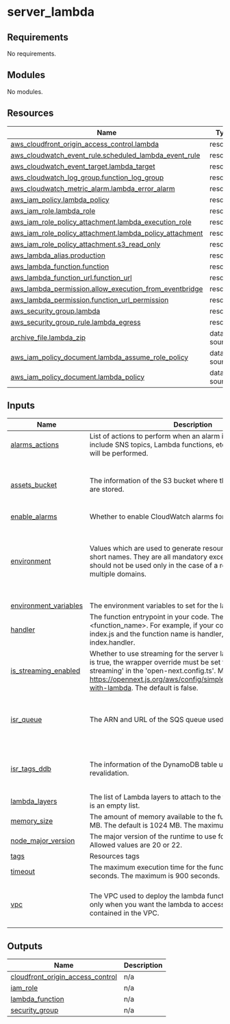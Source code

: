 # server_lambda

<!-- BEGIN_TF_DOCS -->
## Requirements

No requirements.

## Modules

No modules.

## Resources

| Name | Type |
|------|------|
| [aws_cloudfront_origin_access_control.lambda](https://registry.terraform.io/providers/hashicorp/aws/latest/docs/resources/cloudfront_origin_access_control) | resource |
| [aws_cloudwatch_event_rule.scheduled_lambda_event_rule](https://registry.terraform.io/providers/hashicorp/aws/latest/docs/resources/cloudwatch_event_rule) | resource |
| [aws_cloudwatch_event_target.lambda_target](https://registry.terraform.io/providers/hashicorp/aws/latest/docs/resources/cloudwatch_event_target) | resource |
| [aws_cloudwatch_log_group.function_log_group](https://registry.terraform.io/providers/hashicorp/aws/latest/docs/resources/cloudwatch_log_group) | resource |
| [aws_cloudwatch_metric_alarm.lambda_error_alarm](https://registry.terraform.io/providers/hashicorp/aws/latest/docs/resources/cloudwatch_metric_alarm) | resource |
| [aws_iam_policy.lambda_policy](https://registry.terraform.io/providers/hashicorp/aws/latest/docs/resources/iam_policy) | resource |
| [aws_iam_role.lambda_role](https://registry.terraform.io/providers/hashicorp/aws/latest/docs/resources/iam_role) | resource |
| [aws_iam_role_policy_attachment.lambda_execution_role](https://registry.terraform.io/providers/hashicorp/aws/latest/docs/resources/iam_role_policy_attachment) | resource |
| [aws_iam_role_policy_attachment.lambda_policy_attachment](https://registry.terraform.io/providers/hashicorp/aws/latest/docs/resources/iam_role_policy_attachment) | resource |
| [aws_iam_role_policy_attachment.s3_read_only](https://registry.terraform.io/providers/hashicorp/aws/latest/docs/resources/iam_role_policy_attachment) | resource |
| [aws_lambda_alias.production](https://registry.terraform.io/providers/hashicorp/aws/latest/docs/resources/lambda_alias) | resource |
| [aws_lambda_function.function](https://registry.terraform.io/providers/hashicorp/aws/latest/docs/resources/lambda_function) | resource |
| [aws_lambda_function_url.function_url](https://registry.terraform.io/providers/hashicorp/aws/latest/docs/resources/lambda_function_url) | resource |
| [aws_lambda_permission.allow_execution_from_eventbridge](https://registry.terraform.io/providers/hashicorp/aws/latest/docs/resources/lambda_permission) | resource |
| [aws_lambda_permission.function_url_permission](https://registry.terraform.io/providers/hashicorp/aws/latest/docs/resources/lambda_permission) | resource |
| [aws_security_group.lambda](https://registry.terraform.io/providers/hashicorp/aws/latest/docs/resources/security_group) | resource |
| [aws_security_group_rule.lambda_egress](https://registry.terraform.io/providers/hashicorp/aws/latest/docs/resources/security_group_rule) | resource |
| [archive_file.lambda_zip](https://registry.terraform.io/providers/hashicorp/archive/latest/docs/data-sources/file) | data source |
| [aws_iam_policy_document.lambda_assume_role_policy](https://registry.terraform.io/providers/hashicorp/aws/latest/docs/data-sources/iam_policy_document) | data source |
| [aws_iam_policy_document.lambda_policy](https://registry.terraform.io/providers/hashicorp/aws/latest/docs/data-sources/iam_policy_document) | data source |

## Inputs

| Name | Description | Type | Default | Required |
|------|-------------|------|---------|:--------:|
| <a name="input_alarms_actions"></a> [alarms\_actions](#input\_alarms\_actions) | List of actions to perform when an alarm is triggered. This can include SNS topics, Lambda functions, etc. If empty, no actions will be performed. | `list(string)` | `[]` | no |
| <a name="input_assets_bucket"></a> [assets\_bucket](#input\_assets\_bucket) | The information of the S3 bucket where the OpenNext assets are stored. | <pre>object({<br/>    name   = string<br/>    arn    = string<br/>    region = string<br/>  })</pre> | n/a | yes |
| <a name="input_enable_alarms"></a> [enable\_alarms](#input\_enable\_alarms) | Whether to enable CloudWatch alarms for the lambda function. | `bool` | `false` | no |
| <a name="input_environment"></a> [environment](#input\_environment) | Values which are used to generate resource names and region short names. They are all mandatory except for domain, which should not be used only in the case of a resource used by multiple domains. | <pre>object({<br/>    prefix          = string<br/>    env_short       = string<br/>    region          = string<br/>    domain          = optional(string)<br/>    app_name        = string<br/>    instance_number = string<br/>  })</pre> | n/a | yes |
| <a name="input_environment_variables"></a> [environment\_variables](#input\_environment\_variables) | The environment variables to set for the lambda function. | `map(string)` | `{}` | no |
| <a name="input_handler"></a> [handler](#input\_handler) | The function entrypoint in your code. The format is <filename>.<function\_name>. For example, if your code is in a file called index.js and the function name is handler, the value should be index.handler. | `string` | `"index.handler"` | no |
| <a name="input_is_streaming_enabled"></a> [is\_streaming\_enabled](#input\_is\_streaming\_enabled) | Whether to use streaming for the server lambda function. If this is true, the wrapper override must be set to 'aws-lambda-streaming' in the 'open-next.config.ts'. More info at https://opennext.js.org/aws/config/simple_example#streaming-with-lambda. The default is false. | `bool` | `false` | no |
| <a name="input_isr_queue"></a> [isr\_queue](#input\_isr\_queue) | The ARN and URL of the SQS queue used for ISR revalidation. | <pre>object({<br/>    name = string<br/>    arn  = string<br/>    url  = string<br/>  })</pre> | n/a | yes |
| <a name="input_isr_tags_ddb"></a> [isr\_tags\_ddb](#input\_isr\_tags\_ddb) | The information of the DynamoDB table used for ISR revalidation. | <pre>object({<br/>    name = string<br/>    arn  = string<br/>  })</pre> | n/a | yes |
| <a name="input_lambda_layers"></a> [lambda\_layers](#input\_lambda\_layers) | The list of Lambda layers to attach to the function. The default is an empty list. | `list(string)` | `[]` | no |
| <a name="input_memory_size"></a> [memory\_size](#input\_memory\_size) | The amount of memory available to the function at runtime in MB. The default is 1024 MB. The maximum is 10240 MB. | `number` | `1024` | no |
| <a name="input_node_major_version"></a> [node\_major\_version](#input\_node\_major\_version) | The major version of the runtime to use for the lambda function. Allowed values are 20 or 22. | `string` | `"20"` | no |
| <a name="input_tags"></a> [tags](#input\_tags) | Resources tags | `map(any)` | n/a | yes |
| <a name="input_timeout"></a> [timeout](#input\_timeout) | The maximum execution time for the function. The default is 30 seconds. The maximum is 900 seconds. | `number` | `30` | no |
| <a name="input_vpc"></a> [vpc](#input\_vpc) | The VPC used to deploy the lambda function in. Configure this only when you want the lambda to access private resources contained in the VPC. | <pre>object({<br/>    id              = string<br/>    private_subnets = list(string)<br/>  })</pre> | `null` | no |

## Outputs

| Name | Description |
|------|-------------|
| <a name="output_cloudfront_origin_access_control"></a> [cloudfront\_origin\_access\_control](#output\_cloudfront\_origin\_access\_control) | n/a |
| <a name="output_iam_role"></a> [iam\_role](#output\_iam\_role) | n/a |
| <a name="output_lambda_function"></a> [lambda\_function](#output\_lambda\_function) | n/a |
| <a name="output_security_group"></a> [security\_group](#output\_security\_group) | n/a |
<!-- END_TF_DOCS -->
